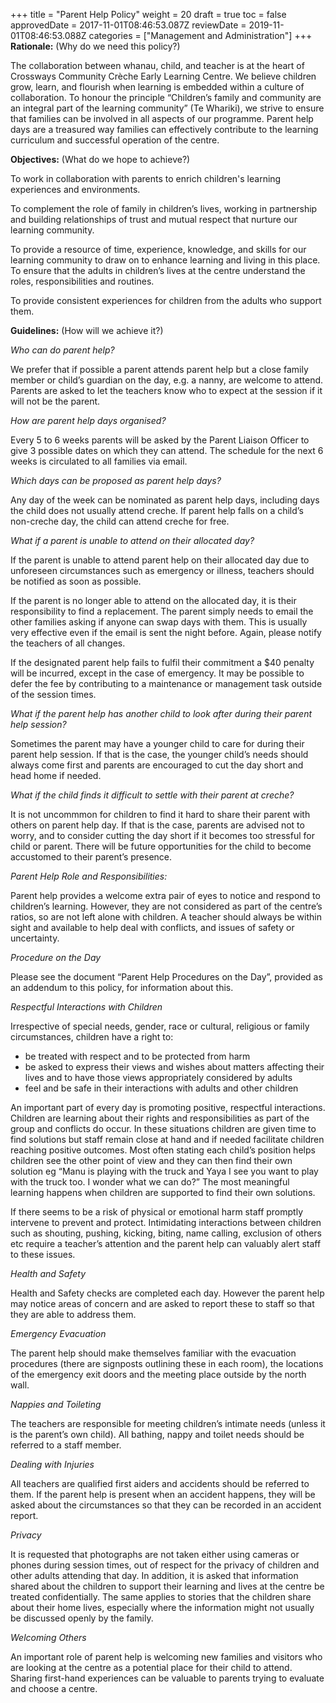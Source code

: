 +++
title = "Parent Help Policy"
weight = 20
draft = true
toc = false
approvedDate = 2017-11-01T08:46:53.087Z
reviewDate = 2019-11-01T08:46:53.088Z
categories = ["Management and Administration"]
+++
**Rationale:** (Why do we need this policy?)

The collaboration between whanau, child, and teacher is at the heart of Crossways Community Crèche Early Learning Centre. We believe children grow, learn, and flourish when learning is embedded within a culture of collaboration.  To honour the principle “Children’s family and community are an integral part of the learning community” (Te Whariki), we strive to ensure that families can be involved in all aspects of our programme. Parent help days are a treasured way families can effectively contribute to the learning curriculum and successful operation of the centre.  

**Objectives:** (What do we hope to achieve?)

To work in collaboration with parents to enrich children's learning experiences and environments.

To complement the role of family in children’s lives, working in partnership and building relationships of trust and mutual respect that nurture our learning community.

To provide a resource of time, experience, knowledge, and skills for our learning community to draw on to enhance learning and living in this place. 
To ensure that the adults in children’s lives at the centre understand the roles, responsibilities and routines.

To provide consistent experiences for children from the adults who support them.

**Guidelines:** (How will we achieve it?)

_Who can do parent help?_

We prefer that if possible a parent attends parent help but a close family member or child’s guardian on the day, e.g. a nanny, are welcome to attend.  Parents are asked to let the teachers know who to expect at the session if it will not be the parent. 

_How are parent help days organised?_

Every 5 to 6 weeks parents will be asked by the Parent Liaison Officer to give 3 possible dates on which they can attend. The schedule for the next 6 weeks is circulated to all families via email.

_Which days can be proposed as parent help days?_

Any day of the week can be nominated as parent help days, including days the child does not usually attend creche. If parent help falls on a child’s non-creche day, the child can attend creche for free. 

_What if a parent is unable to attend on their allocated day?_

If the parent is unable to attend parent help on their allocated day due to unforeseen circumstances such as emergency or illness, teachers should be notified as soon as possible.

If the parent is no longer able to attend on the allocated day, it is their responsibility to find a replacement. The parent simply needs to email the other families asking if anyone can swap days with them. This is usually very effective even if the email is sent the night before.  Again, please notify the teachers of all changes.

If the designated parent help fails to fulfil their commitment a $40 penalty will be incurred, except in the case of emergency. It may be possible to defer the fee by contributing to a maintenance or management task outside of the session times.  

_What if the parent help has another child to look after during their parent help session?_

Sometimes the parent may have a younger child to care for during their parent help session. If that is the case, the younger child’s needs should always come first and parents are encouraged to cut the day short and head home if needed.

_What if the child finds it difficult to settle with their parent at creche?_

It is not uncommmon for children to find it hard to share their parent with others on parent help day. If that is the case, parents are advised not to worry, and to consider cutting the day short if it becomes too stressful for child or parent. There will be future opportunities for the child to become accustomed to their parent’s presence.
 
*Parent Help Role and Responsibilities:*

Parent help provides a welcome extra pair of eyes to notice and respond to children’s learning. However, they are not considered as part of the centre’s ratios, so are not left alone with children. A teacher should always be within sight and available to help deal with conflicts, and issues of safety or uncertainty.

_Procedure on the Day_

Please see the document “Parent Help Procedures on the Day”, provided as an addendum to this policy, for information about this. 

_Respectful Interactions with Children_

Irrespective of special needs, gender, race or cultural, religious or family circumstances, children have a right to: 
* be treated with respect and to be protected from harm
* be asked to express their views and wishes about matters affecting their lives and to have those views appropriately considered by adults
* feel and be safe in their interactions with adults and other children 

An important part of every day is promoting positive, respectful interactions. Children are learning about their rights and responsibilities as part of the group and conflicts do occur. In these situations children are given time to find solutions but staff remain close at hand and if needed facilitate children reaching positive outcomes. Most often stating each child’s position helps children see the other point of view and they can then find their own solution eg “Manu is playing with the truck and Yaya I see you want to play with the truck too. I wonder what we can do?”  The most meaningful learning happens when children are supported to find their own solutions. 

If there seems to be a risk of physical or emotional harm staff promptly intervene to prevent and protect. Intimidating interactions between children such as shouting, pushing, kicking, biting, name calling, exclusion of others etc require a teacher’s attention and the parent help can valuably alert staff to these issues. 

_Health and Safety_

Health and Safety checks are completed each day. However the parent help may notice areas of concern and are asked to report these to staff so that they are able to address them. 

_Emergency Evacuation_

The parent help should make themselves familiar with the evacuation procedures (there are signposts outlining these in each room), the  locations  of the  emergency exit doors and the meeting place outside by the north wall.   

_Nappies and Toileting_

The teachers are responsible for meeting children’s intimate needs (unless it is the parent’s own child). All bathing, nappy and toilet needs should be referred to a staff member. 

_Dealing with Injuries_

All teachers are qualified first aiders and accidents should be referred to them. If the parent help is present when an accident happens, they will be asked about the circumstances so that they can be recorded in an accident report. 

_Privacy_

It is requested that photographs are not taken either using cameras or phones during session times, out of respect for the privacy of children and other adults attending that day. In addition, it is asked that information shared about the children to support their learning and lives at the centre be treated confidentially. The same applies to stories that the children share about their home lives, especially where the information might not usually be discussed openly by the family.   

_Welcoming Others_

An important role of parent help is welcoming new families and visitors who are looking at the centre as a potential place for their child to attend. Sharing first-hand experiences can be valuable to parents trying to evaluate and choose a centre.  
